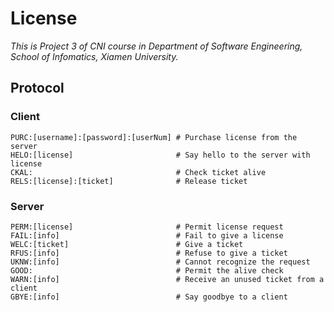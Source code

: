 # License
*This is Project 3 of CNI course in Department of Software Engineering, School of Infomatics, Xiamen University.*  
## Protocol
### Client
```
PURC:[username]:[password]:[userNum] # Purchase license from the server
HELO:[license]                       # Say hello to the server with license
CKAL:                                # Check ticket alive
RELS:[license]:[ticket]              # Release ticket
```
### Server
```
PERM:[license]                       # Permit license request
FAIL:[info]                          # Fail to give a license
WELC:[ticket]                        # Give a ticket
RFUS:[info]                          # Refuse to give a ticket
UKNW:[info]                          # Cannot recognize the request
GOOD:                                # Permit the alive check
WARN:[info]                          # Receive an unused ticket from a client
GBYE:[info]                          # Say goodbye to a client
```
